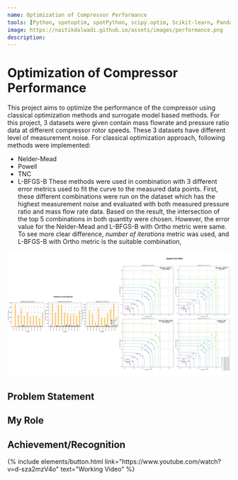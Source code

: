 ```yaml
---
name: Optimization of Compressor Performance
tools: [Python, spotoptim, spotPython, scipy.optim, Scikit-learn, Pandas, Numpy]
image: https://naitikdalwadi.github.io/assets/images/performance.png
description: 
---
```


# Optimization of Compressor Performance

This project aims to optimize the performance of the compressor using classical optimization methods and surrogate model based methods. For this project, 3 datasets were given contain mass flowrate and pressure ratio data at different compressor rotor speeds. These 3 datasets have different level of measurement noise. For classical optimization approach, following methods were implemented:
- Nelder-Mead                   
- Powell                        
- TNC
- L-BFGS-B
These methods were used in combination with 3 different error metrics used to fit the curve to the measured data points. First, these different combinations were run on the dataset which has the highest measurement noise and evaluated with both measured pressure ratio and mass flow rate data. Based on the result, the intersection of the top 5 combinations in both quantity were chosen. However, the error value for the Nelder-Mead and L-BFGS-B with Ortho metric were same. To see more clear difference, *number of iterations* metric was used, and L-BFGS-B with Ortho metric is the suitable combination,   

![Classical optimization approach](/assets/images/optim_task_1.png)

## Problem Statement



## My Role


## Achievement/Recognition


<p class="text-center">
{% include elements/button.html link="https://www.youtube.com/watch?v=d-sza2mzV4o" text="Working Video" %}
</p>